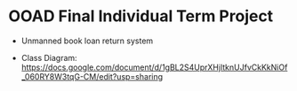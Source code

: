 # OOAD Final Individual Term Project

- Unmanned book loan return system

- Class Diagram: https://docs.google.com/document/d/1gBL2S4UprXHjltknUJfvCkKkNiOf_060RY8W3tqG-CM/edit?usp=sharing
